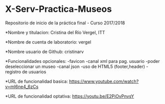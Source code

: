 # X-Serv-Practica-Museos
Repositorio de inicio de la práctica final - Curso 2017/2018

*Nombre y titulacion: Cristina del Río Vergel, ITT

*Nombre de cuenta de laboratorio: vergel

*Nombre usuario de Github: cristinarv

*Funcionalidades opcionales: -favicon -canal xml para pag. usuario -poder deseleccionar un museo -canal json -uso de HTML5 (footer,header) -registro de usuarios

*URL de funcionalidad basica: https://www.youtube.com/watch?v=mI6ne4_6zCs

*URL de funcionalidad optativa: https://youtu.be/E2PiOvPnvsY
